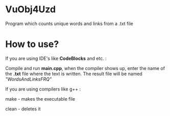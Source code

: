 # VuObj4Uzd
Program which counts unique words and links from a .txt file

# How to use?

If you are using IDE's like **CodeBlocks** and etc. :

  Compile and run **main.cpp**, when the compiler shows up, enter the name of the **.txt** file where the text is written. The result file will be named *"WordsAndLinksFRQ"*
  
If you are using compilers like g++ :

  make - makes the executable file
  
  clean - deletes it
